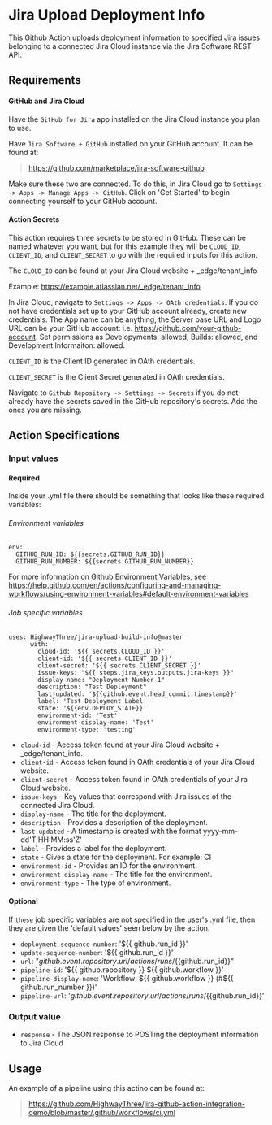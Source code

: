 # Jira Upload Deployment Info

This Github Action uploads deployment information to specified Jira issues belonging to a connected Jira Cloud instance via the Jira Software REST API. 

## Requirements

#### GitHub and Jira Cloud

Have the `GitHub for Jira` app installed on the Jira Cloud instance you plan to use. 

Have `Jira Software + GitHub` installed on your GitHub account. It can be found at:
> https://github.com/marketplace/jira-software-github

Make sure these two are connected. To do this, in Jira Cloud go to  `Settings -> Apps -> Manage Apps -> GitHub`. Click on 'Get Started' to begin connecting yourself to your GitHub account. 

#### Action Secrets
This action requires three secrets to be stored in GitHub. These can be named whatever you want, but for this example they will be `CLOUD_ID`, `CLIENT_ID`, and `CLIENT_SECRET` to go with the required inputs for this action.

The `CLOUD_ID` can be found at your Jira Cloud website + _edge/tenant_info

Example: https://example.atlassian.net/_edge/tenant_info

In Jira Cloud, navigate to `Settings -> Apps -> OAth credentials`. If you do not have credentials set up to your GitHub account already, create new credentials. The App name can be anything, the Server base URL and Logo URL can be your GitHub account: i.e. https://github.com/your-github-account. Set permissions as Developyments: allowed, Builds: allowed, and Development Informaiton: allowed.

`CLIENT_ID` is the Client ID generated in OAth credentials.

`CLIENT_SECRET` is the Client Secret generated in OAth credentials.

Navigate to `Github Repository -> Settings -> Secrets` if you do not already have the secrets saved in the GitHub repository's secrets. Add the ones you are missing. 

## Action Specifications

### Input values

#### Required

Inside your .yml file there should be something that looks like these required variables:

###### Environment variables

```
env:
  GITHUB_RUN_ID: ${{secrets.GITHUB_RUN_ID}}
  GITHUB_RUN_NUMBER: ${{secrets.GITHUB_RUN_NUMBER}}
```

For more information on Github Environment Variables, see https://help.github.com/en/actions/configuring-and-managing-workflows/using-environment-variables#default-environment-variables

###### Job specific variables

```
uses: HighwayThree/jira-upload-build-info@master
      with:
        cloud-id: '${{ secrets.CLOUD_ID }}'
        client-id: '${{ secrets.CLIENT_ID }}'
        client-secret: '${{ secrets.CLIENT_SECRET }}'
        issue-keys: "${{ steps.jira_keys.outputs.jira-keys }}"
        display-name: "Deployment Number 1"
        description: "Test Deployment"
        last-updated: '${{github.event.head_commit.timestamp}}'
        label: 'Test Deployment Label'
        state: '${{env.DEPLOY_STATE}}'
        environment-id: 'Test'
        environment-display-name: 'Test'
        environment-type: 'testing'
```

- `cloud-id` - Access token found at your Jira Cloud website + _edge/tenant_info.
- `client-id` - Access token found in OAth credentials of your Jira Cloud website.
- `client-secret` - Access token found in OAth credentials of your Jira Cloud website.
- `issue-keys` - Key values that correspond with Jira issues of the connected Jira Cloud.
- `display-name` - The title for the deployment.
- `description` - Provides a description of the deployment.
- `last-updated` - A timestamp is created with the format yyyy-mm-dd'T'HH:MM:ss'Z'
- `label` - Provides a label for the deployment.
- `state` - Gives a state for the deployment. For example: CI
- `environment-id` - Provides an ID for the environment.
- `environment-display-name` - The title for the environment.
- `environment-type` - The type of environment.

#### Optional

If `these` job specific variables are not specified in the user's .yml file, then they are given the 'default values' seen below by the action.

- `deployment-sequence-number`: '${{ github.run_id }}'
- `update-sequence-number`: '${{ github.run_id }}'
- `url`: "${{github.event.repository.url}}/actions/runs/${{github.run_id}}"
- `pipeline-id`: '${{ github.repository }} ${{ github.workflow }}'
- `pipeline-display-name`: 'Workflow: ${{ github.workflow }} (#${{ github.run_number }})'
- `pipeline-url`: '${{github.event.repository.url}}/actions/runs/${{github.run_id}}'

### Output value

- `response` - The JSON response to POSTing the deployment information to Jira Cloud

## Usage

An example of a pipeline using this actino can be found at: 
> https://github.com/HighwayThree/jira-github-action-integration-demo/blob/master/.github/workflows/ci.yml